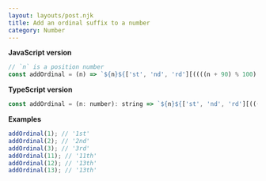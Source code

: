 ```yaml
---
layout: layouts/post.njk
title: Add an ordinal suffix to a number
category: Number
---
```


**JavaScript version**

```js
// `n` is a position number
const addOrdinal = (n) => `${n}${['st', 'nd', 'rd'][((((n + 90) % 100) - 10) % 10) - 1] || 'th'}`;
```

**TypeScript version**

```js
const addOrdinal = (n: number): string => `${n}${['st', 'nd', 'rd'][((((n + 90) % 100) - 10) % 10) - 1] || 'th'}`;
```

**Examples**

```js
addOrdinal(1); // '1st'
addOrdinal(2); // '2nd'
addOrdinal(3); // '3rd'
addOrdinal(11); // '11th'
addOrdinal(12); // '13th'
addOrdinal(13); // '13th'
```
